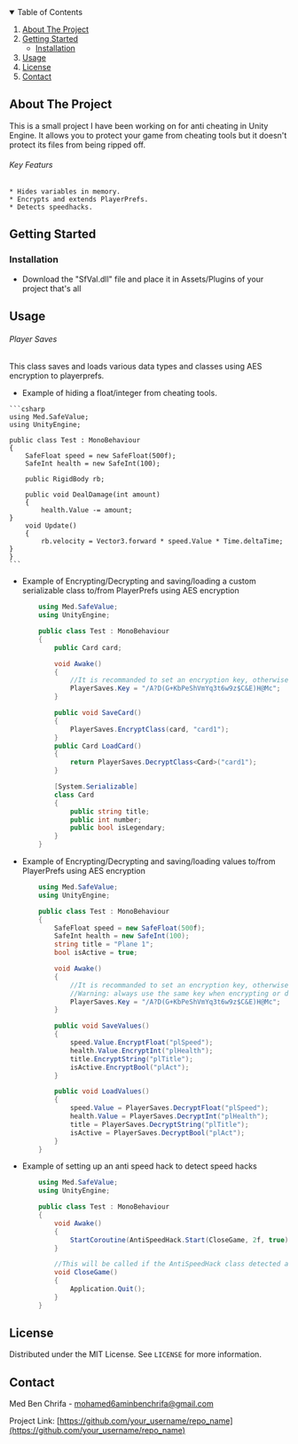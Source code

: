 <!-- TABLE OF CONTENTS -->
<details open="open">
  <summary>Table of Contents</summary>
  <ol>
    <li>
      <a href="#about-the-project">About The Project</a>
    </li>
    <li>
      <a href="#getting-started">Getting Started</a>
      <ul>
        <li><a href="#installation">Installation</a></li>
      </ul>
    </li>
    <li><a href="#usage">Usage</a></li>
    <li><a href="#license">License</a></li>
    <li><a href="#contact">Contact</a></li>
  </ol>
</details>



<!-- ABOUT THE PROJECT -->
## About The Project

This is a small project I have been working on for anti cheating in Unity Engine.
It allows you to protect your game from cheating tools but it doesn't protect its files from being ripped off.

###### Key Featurs
    * Hides variables in memory.
    * Encrypts and extends PlayerPrefs.
    * Detects speedhacks.


<!-- GETTING STARTED -->
## Getting Started

### Installation

* Download the "SfVal.dll" file and place it in Assets/Plugins of your project that's all


<!-- USAGE EXAMPLES -->
## Usage

###### Player Saves

This class saves and loads various data types and classes using AES encryption to playerprefs.

   * Example of hiding a float/integer from cheating tools.
   
    ```csharp
    using Med.SafeValue;
    using UnityEngine;

    public class Test : MonoBehaviour
    {
        SafeFloat speed = new SafeFloat(500f);
        SafeInt health = new SafeInt(100);

        public RigidBody rb;

        public void DealDamage(int amount)
        {
            health.Value -= amount;
	}
        void Update()
        {
            rb.velocity = Vector3.forward * speed.Value * Time.deltaTime;
	}
    }
    ```
    
  * Example of Encrypting/Decrypting and saving/loading a custom serializable class to/from PlayerPrefs using AES encryption
  
    ```csharp
        using Med.SafeValue;
        using UnityEngine;

        public class Test : MonoBehaviour
        {
            public Card card;

            void Awake()
            {
                //It is recommanded to set an encryption key, otherwise it is going to use a default key
                PlayerSaves.Key = "/A?D(G+KbPeShVmYq3t6w9z$C&E)H@Mc";
			}

            public void SaveCard()
            {
                PlayerSaves.EncryptClass(card, "card1");
			}
            public Card LoadCard()
            {
                return PlayerSaves.DecryptClass<Card>("card1");
			}

            [System.Serializable]
            class Card
            {
                public string title;
                public int number;
                public bool isLegendary;
			}
        }
    ```
  * Example of Encrypting/Decrypting and saving/loading values to/from PlayerPrefs using AES encryption
  
    ```csharp
        using Med.SafeValue;
        using UnityEngine;

        public class Test : MonoBehaviour
        {
            SafeFloat speed = new SafeFloat(500f);
            SafeInt health = new SafeInt(100);
            string title = "Plane 1";
            bool isActive = true;

            void Awake()
            {
                //It is recommanded to set an encryption key, otherwise it is going to use a default key
                //Warning: always use the same key when encrypting or decrypting
                PlayerSaves.Key = "/A?D(G+KbPeShVmYq3t6w9z$C&E)H@Mc";
			}

            public void SaveValues()
            {
                speed.Value.EncryptFloat("plSpeed");
                health.Value.EncryptInt("plHealth");
                title.EncryptString("plTitle");
                isActive.EncryptBool("plAct");
			}

            public void LoadValues()
            {
                speed.Value = PlayerSaves.DecryptFloat("plSpeed");
                health.Value = PlayerSaves.DecryptInt("plHealth");
                title = PlayerSaves.DecryptString("plTitle");
                isActive = PlayerSaves.DecryptBool("plAct");
			}
        }
    ```
  * Example of setting up an anti speed hack to detect speed hacks
  
    ```csharp
        using Med.SafeValue;
        using UnityEngine;

        public class Test : MonoBehaviour
        {
            void Awake()
            {
                StartCoroutine(AntiSpeedHack.Start(CloseGame, 2f, true));
			}

            //This will be called if the AntiSpeedHack class detected a speed hack
            void CloseGame()
            {
                Application.Quit();
			}
        }
    ```

<!-- LICENSE -->
## License

Distributed under the MIT License. See `LICENSE` for more information.


<!-- CONTACT -->
## Contact

Med Ben Chrifa - mohamed6aminbenchrifa@gmail.com

Project Link: [https://github.com/your_username/repo_name](https://github.com/your_username/repo_name)


